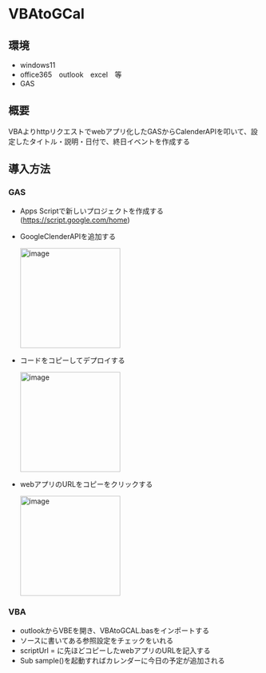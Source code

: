 
# VBAtoGCal

## 環境
* windows11
* office365　outlook　excel　等
* GAS

## 概要
VBAよりhttpリクエストでwebアプリ化したGASからCalenderAPIを叩いて、設定したタイトル・説明・日付で、終日イベントを作成する

## 導入方法
### GAS
* Apps Scriptで新しいプロジェクトを作成する(https://script.google.com/home)
* GoogleClenderAPIを追加する

  <img width="200" alt="image" src="https://github.com/kuma6082/VBAtoGCal/assets/89393398/6222d70b-d0ea-41a4-bc29-69745e32aad8">

* コードをコピーしてデプロイする
  
  <img width="200" alt="image" src="https://github.com/kuma6082/VBAtoGCal/assets/89393398/059edac3-30bc-462b-a975-41027d28fc10">

* webアプリのURLをコピーをクリックする

  <img width="200" alt="image" src="https://github.com/kuma6082/VBAtoGCal/assets/89393398/fad16d01-0a0d-4976-8703-5b9d47c6bb93">


### VBA

* outlookからVBEを開き、VBAtoGCAL.basをインポートする
* ソースに書いてある参照設定をチェックをいれる
* scriptUrl = に先ほどコピーしたwebアプリのURLを記入する
* Sub sample()を起動すればカレンダーに今日の予定が追加される




